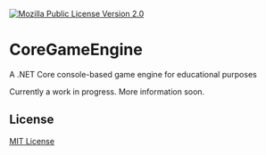 [![Mozilla Public License Version 2.0](https://img.shields.io/badge/license-MPLv2-yellowgreen.svg)](https://opensource.org/licenses/MPL-2.0)

# CoreGameEngine

A .NET Core console-based game engine for educational purposes

Currently a work in progress. More information soon.

## License

[MIT License](LICENSE)
